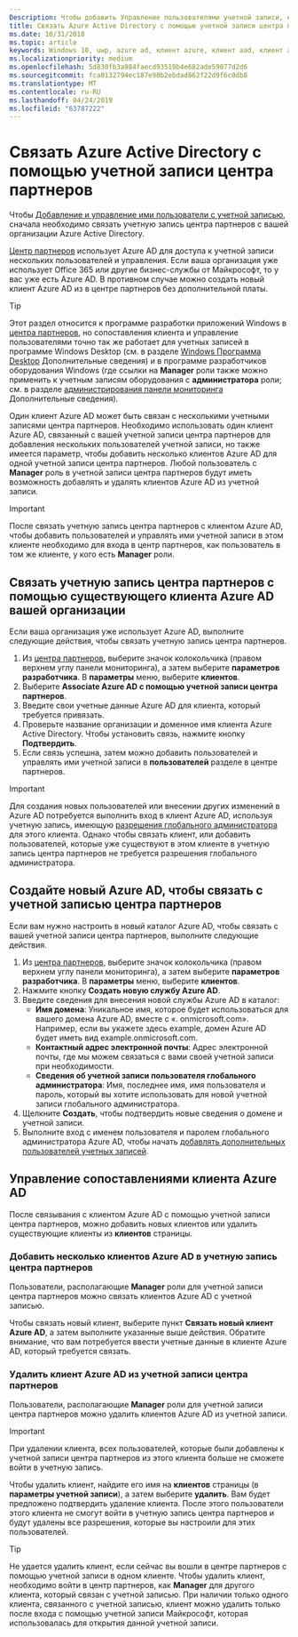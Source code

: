 ```yaml
---
Description: Чтобы добавить Управление пользователями учетной записи, его необходимо связать учетную запись центра партнеров с вашей организации Azure Active Directory.
title: Связать Azure Active Directory с помощью учетной записи центра партнеров
ms.date: 10/31/2018
ms.topic: article
keywords: Windows 10, uwp, azure ad, клиент azure, клиент aad, клиент azure ad, управление клиентами, клиенты
ms.localizationpriority: medium
ms.openlocfilehash: 5d830fb3a984faecd93519b4e682ade59077d2d6
ms.sourcegitcommit: fca0132794ec187e90b2ebdad862f22d9f6c0db8
ms.translationtype: MT
ms.contentlocale: ru-RU
ms.lasthandoff: 04/24/2019
ms.locfileid: "63787222"
---
```

# <a name="associate-azure-active-directory-with-your-partner-center-account"></a>Связать Azure Active Directory с помощью учетной записи центра партнеров

Чтобы [Добавление и управление ими пользователи с учетной записью](add-users-groups-and-azure-ad-applications.md), сначала необходимо связать учетную запись центра партнеров с вашей организации Azure Active Directory. 

[Центр партнеров](https://partner.microsoft.com/dashboard) использует Azure AD для доступа к учетной записи нескольких пользователей и управления. Если ваша организация уже использует Office 365 или другие бизнес-службы от Майкрософт, то у вас уже есть Azure AD. В противном случае можно создать новый клиент Azure AD из в центре партнеров без дополнительной платы.

> [!TIP]
> Этот раздел относится к программе разработки приложений Windows в [центра партнеров](https://partner.microsoft.com/dashboard), но сопоставления клиента и управление пользователями точно так же работает для учетных записей в программе Windows Desktop (см. в разделе [Windows Программа Desktop](https://docs.microsoft.com/windows/desktop/appxpkg/windows-desktop-application-program#add-and-manage-account-users) Дополнительные сведения) и в программе разработчиков оборудования Windows (где ссылки на **Manager** роли также можно применить к учетным записям оборудования с **администратора**  роли; см. в разделе [администрирования панели мониторинга](https://docs.microsoft.com/windows-hardware/drivers/dashboard/dashboard-administration) Дополнительные сведения).

Один клиент Azure AD может быть связан с несколькими учетными записями центра партнеров. Необходимо использовать один клиент Azure AD, связанный с вашей учетной записи центра партнеров для добавления нескольких пользователей учетной записи, но также имеется параметр, чтобы добавить несколько клиентов Azure AD для одной учетной записи центра партнеров. Любой пользователь с **Manager** роль в учетной записи центра партнеров будут иметь возможность добавлять и удалять клиентов Azure AD из учетной записи.

> [!IMPORTANT]
> После связать учетную запись центра партнеров с клиентом Azure AD, чтобы добавить пользователей и управлять ими учетной записи в этом клиенте необходимо для входа в центр партнеров, как пользователь в том же клиенте, у кого есть **Manager** роли.


## <a name="associate-your-partner-center-account-with-your-organizations-existing-azure-ad-tenant"></a>Связать учетную запись центра партнеров с помощью существующего клиента Azure AD вашей организации

Если ваша организация уже использует Azure AD, выполните следующие действия, чтобы связать учетную запись центра партнеров.

1.  Из [центра партнеров](https://partner.microsoft.com/dashboard), выберите значок колокольчика (правом верхнем углу панели мониторинга), а затем выберите **параметров разработчика**. В **параметры** меню, выберите **клиентов**.
2.  Выберите **Associate Azure AD с помощью учетной записи центра партнеров**.
3.  Введите свои учетные данные Azure AD для клиента, который требуется привязать.
4.  Проверьте название организации и доменное имя клиента Azure Active Directory. Чтобы установить связь, нажмите кнопку **Подтвердить**.
5.  Если связь успешна, затем можно добавить пользователей и управлять ими учетной записи в **пользователей** разделе в центре партнеров.

> [!IMPORTANT]
> Для создания новых пользователей или внесении других изменений в Azure AD потребуется выполнить вход в клиент Azure AD, используя учетную запись, имеющую [разрешения глобального администратора](https://docs.microsoft.com/azure/active-directory/users-groups-roles/directory-assign-admin-roles) для этого клиента. Однако чтобы связать клиент, или добавить пользователей, которые уже существуют в этом клиенте в учетную запись центра партнеров не требуется разрешения глобального администратора.


## <a name="create-a-brand-new-azure-ad-to-associate-with-your-partner-center-account"></a>Создайте новый Azure AD, чтобы связать с учетной записью центра партнеров

Если вам нужно настроить в новый каталог Azure AD, чтобы связать с вашей учетной записи центра партнеров, выполните следующие действия.

1.  Из [центра партнеров](https://partner.microsoft.com/dashboard), выберите значок колокольчика (правом верхнем углу панели мониторинга), а затем выберите **параметров разработчика**. В **параметры** меню, выберите **клиентов**.
2.  Нажмите кнопку **Создать новую службу Azure AD**.
3.  Введите сведения для внесения новой службы Azure AD в каталог:
    - **Имя домена**: Уникальное имя, которое будет использоваться для вашего домена Azure AD, вместе с «. onmicrosoft.com». Например, если вы укажете здесь example, домен Azure AD будет иметь вид example.onmicrosoft.com.
    - **Контактный адрес электронной почты**: Адрес электронной почты, где мы можем связаться с вами своей учетной записи при необходимости.
    - **Сведения об учетной записи пользователя глобального администратора**: Имя, последнее имя, имя пользователя и пароль, который вы хотите использовать для новой учетной записи глобального администратора.
4.  Щелкните **Создать**, чтобы подтвердить новые сведения о домене и учетной записи.
5.  Выполните вход с именем пользователя и паролем глобального администратора Azure AD, чтобы начать [добавлять дополнительных пользователей учетных записей](add-users-groups-and-azure-ad-applications.md).


## <a name="manage-azure-ad-tenant-associations"></a>Управление сопоставлениями клиента Azure AD

После связывания с клиентом Azure AD с помощью учетной записи центра партнеров, можно добавить новых клиентов или удалить существующие клиенты из **клиентов** страницы.


### <a name="add-multiple-azure-ad-tenants-to-your-partner-center-account"></a>Добавить несколько клиентов Azure AD в учетную запись центра партнеров

Пользователи, располагающие **Manager** роли для учетной записи центра партнеров можно связать клиентов Azure AD с учетной записью.

Чтобы связать новый клиент, выберите пункт **Связать новый клиент Azure AD**, а затем выполните указанные выше действия. Обратите внимание, что вам потребуется ввести учетные данные в клиенте Azure AD, который требуется связать.


### <a name="remove-an-azure-ad-tenant-from-your-partner-center-account"></a>Удалить клиент Azure AD из учетной записи центра партнеров

Пользователи, располагающие **Manager** роли для учетной записи центра партнеров можно удалить клиентов Azure AD из учетной записи.

> [!IMPORTANT]
> При удалении клиента, всех пользователей, которые были добавлены к учетной записи центра партнеров из этого клиента больше не сможете войти в учетную запись. 

Чтобы удалить клиент, найдите его имя на **клиентов** страницы (в **параметры учетной записи**), а затем выберите **удалить**. Вам будет предложено подтвердить удаление клиента. После этого пользователи этого клиента не смогут войти в учетную запись центра партнеров и будут удалены все разрешения, которые вы настроили для этих пользователей.

> [!TIP]
> Не удается удалить клиент, если сейчас вы вошли в центре партнеров с помощью учетной записи в одном клиенте. Чтобы удалить клиент, необходимо войти в центр партнеров, как **Manager** для другого клиента, который связан с учетной записью. При наличии только одного клиента, связанного с учетной записью, клиент можно удалить только после входа с помощью учетной записи Майкрософт, которая использовалась для открытия данной учетной записи.


